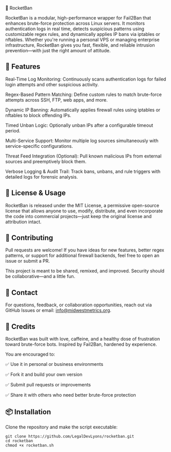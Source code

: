 🚀 RocketBan


   RocketBan is a modular, high-performance wrapper for Fail2Ban that enhances brute-force protection across Linux servers. It monitors authentication logs in real time, detects suspicious patterns using customizable regex rules, and dynamically applies IP bans via iptables or nftables. Whether you're running a personal VPS or managing enterprise infrastructure, RocketBan gives you fast, flexible, and reliable intrusion prevention—with just the right amount of attitude.



🔧 Features
--------------------------------------------------------------------------------------------------------------
Real-Time Log Monitoring:
    Continuously scans authentication logs for failed login attempts and other suspicious activity.

Regex-Based Pattern Matching:
    Define custom rules to match brute-force attempts across SSH, FTP, web apps, and more.

Dynamic IP Banning:
    Automatically applies firewall rules using iptables or nftables to block offending IPs.

Timed Unban Logic:
    Optionally unban IPs after a configurable timeout period.

Multi-Service Support:
    Monitor multiple log sources simultaneously with service-specific configurations.

Threat Feed Integration (Optional):
    Pull known malicious IPs from external sources and preemptively block them.

Verbose Logging & Audit Trail:
    Track bans, unbans, and rule triggers with detailed logs for forensic analysis.



📜 License & Usage
--------------------------------------------------------------------------------------------------------------
   RocketBan is released under the MIT License, a permissive open-source license that allows anyone to use, modify, distribute, and even incorporate the code into commercial projects—just keep the original license and attribution intact.



🤝 Contributing
--------------------------------------------------------------------------------------------------------------
Pull requests are welcome! If you have ideas for new features, better regex patterns, or support for additional firewall backends, feel free to open an issue or submit a PR.

This project is meant to be shared, remixed, and improved. Security should be collaborative—and a little fun.



💬 Contact
--------------------------------------------------------------------------------------------------------------
For questions, feedback, or collaboration opportunities, reach out via GitHub Issues or email: info@midwestmetrics.org.



🧠 Credits
--------------------------------------------------------------------------------------------------------------
RocketBan was built with love, caffeine, and a healthy dose of frustration toward brute-force bots. Inspired by Fail2Ban, hardened by experience.



You are encouraged to:

   ✅ Use it in personal or business environments

   ✅ Fork it and build your own version

   ✅ Submit pull requests or improvements

   ✅ Share it with others who need better brute-force protection



📦 Installation
--------------------------------------------------------------------------------------------------------------
Clone the repository and make the script executable:

    git clone https://github.com/LegalDevLyons/rocketban.git
    cd rocketban
    chmod +x rocketban.sh
